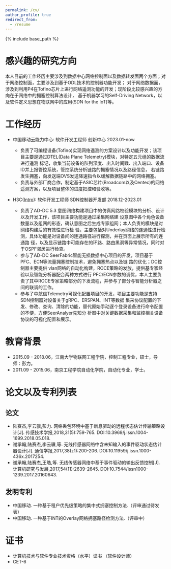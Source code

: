```yaml
---
permalink: /cv/
author_profile: true
redirect_from:
  - /resume
---
```


{% include base_path %}
# 感兴趣的研究方向
  本人目前的工作经历主要涉及到数据中心网络控制面以及数据转发面两个方面；对于网络控制面，主要涉及到基于ODL技术的控制器功能开发；
  对于网络数据面，涉及到利用P4在Tofino芯片上进行网络遥测功能的开发；现阶段比较感兴趣的方向在于网络中的拥塞控制算法设计，
  基于机器学习的Self-Driving Network，以及软件定义思想在物联网中的应用(SDN for the IoT)等。

# 工作经历
* 中国移动云能力中心: 软件开发工程师   创新中心    2023.01-now
  * 负责了可编程设备(Tofino)实现网络遥测的方案设计以及功能开发；该项目主要是通过DTEL(Data Plane Telemetry)模块，对特定五元组的数据流进行遥测
    标记，收集当前设备的队列深度、出入时间戳、出入端口、设备ID并上报管控系统，管控系统分析链路的拥塞情况以及路径信息，
    若链路发生拥塞，向发送端OVS发送降速指令以缓解数据链路中的网络拥塞。
  * 负责与外部厂商合作，制定基于ASIC芯片(Broadcom以及Centec)的网络遥测方案，以及项目整体的进度把控和验收等。
 
* H3C([Intro](https://youtu.be/DUJ1-CbbLM8?t=33)): 软件开发工程师   SDN控制器开发部   2018.12-2023.01
  * 负责了AD-DC 5.3 意图网络构建项目中的仿真网路校验模块的分析、设计以及开发工作，该项目主要功能是通过采集网络建
   设意图中各个角色设备数量以及组网的形态，确认意图之后生成专家组网；本人负责的模块是对网络构建后的有效性进行检
   验，主要包括对Underlay网络的连通性进行检测，具体功能是对设备间的连通路径进行探测，并在页面上展示所有的连通路
   径，以及显示链路中可能存在的环路、路由黑洞等异常情况，同时对于OSPF邻居进行检查。
  * 参与了AD-DC SeerFabric智能无损数据中心项目的开发，项目基于PFC、ECN等流量拥塞控制技术，避免拥塞热点以及链
   路的优化；DC控制器主要提供 vlan网络的自动化构建，ROCE策略的发放，提供基专家经验以及智能分析器配合两种方式进行
   PFC/ECN参数的调优，本人主要负责了其中ROCE专家策略部分的下发流程，并参与了部分与智能分析器之间的联调的工作。
  * 参与了中航信Telemetry可视化配置项目的开发，项目主要功能是支持SDN控制器对设备关于gRPC、ERSPAN、INT等数据
   集采协议配置的下发、修改、查询、清除的功能，替代原始手动逐个登录设备进行命令配置的不便，方便SeerAnalyer先知分
   析器中对关键数据采集和监控相关设备协议的可视化配置和展示。

# 教育背景
* 2015.09 - 2018.06，江南大学物联网工程学院，控制工程专业，硕士，导师：彭力。
* 2011.09 - 2015.06，南京工程学院自动化学院，自动化专业，学士。

# 论文以及专利列表
## 论文
*  陆赛杰,李云骥,彭力. 网络丢包环境中基于新息驱动的远程状态估计传输策略设计[J]. 传感技术学报,2018,31(5):759-765. DOI:10.3969/j.issn.1004-1699.2018.05.018.
*  谢承翰,陆赛杰,李云骥,等. 无线传感器网络中含未知输入的事件驱动状态估计器设计[J]. 通信学报,2017,38(z1):200-206. DOI:10.11959/j.issn.1000-436x.2017254.
*  谢承翰,陆赛杰,王皓,等. 无线传感器网络中基于事件驱动的输出反馈控制[J]. 计算机研究与发展,2017,54(11):2639-2645. DOI:10.7544/issn1000-1239.2017.20160643.

## 发明专利
* 中国移动. 一种基于租户优先级策略的集中式拥塞控制方法.（评审通过待发表）
* 中国移动. 一种基于INT的Overlay网络拥塞路径检测方法.（评审中）

# 证书
* 计算机技术与软件专业技术资格（水平）证书 （软件设计师）
* CET-6